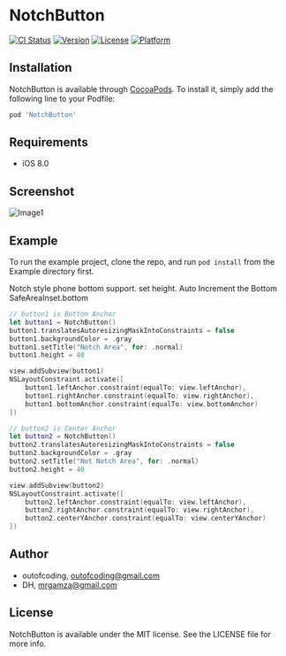 # NotchButton

[![CI Status](https://img.shields.io/travis/outofcoding/NotchButton.svg?style=flat)](https://travis-ci.org/outofcoding/NotchButton)
[![Version](https://img.shields.io/cocoapods/v/NotchButton.svg?style=flat)](https://cocoapods.org/pods/NotchButton)
[![License](https://img.shields.io/cocoapods/l/NotchButton.svg?style=flat)](https://cocoapods.org/pods/NotchButton)
[![Platform](https://img.shields.io/cocoapods/p/NotchButton.svg?style=flat)](https://cocoapods.org/pods/NotchButton)

## Installation

NotchButton is available through [CocoaPods](https://cocoapods.org). To install
it, simply add the following line to your Podfile:

```ruby
pod 'NotchButton'
```

## Requirements
- iOS 8.0

## Screenshot
![Image1](https://user-images.githubusercontent.com/34772312/84573149-acfd2080-add9-11ea-925b-06b148758a8c.png)

## Example

To run the example project, clone the repo, and run `pod install` from the Example directory first.

Notch style phone bottom support.
set height.
Auto Increment the Bottom SafeAreaInset.bottom

```swift
// button1 is Bottom Anchor
let button1 = NotchButton()
button1.translatesAutoresizingMaskIntoConstraints = false
button1.backgroundColor = .gray
button1.setTitle("Notch Area", for: .normal)
button1.height = 40

view.addSubview(button1)
NSLayoutConstraint.activate([
    button1.leftAnchor.constraint(equalTo: view.leftAnchor),
    button1.rightAnchor.constraint(equalTo: view.rightAnchor),
    button1.bottomAnchor.constraint(equalTo: view.bottomAnchor)
])

// button2 is Center Anchor
let button2 = NotchButton()
button2.translatesAutoresizingMaskIntoConstraints = false
button2.backgroundColor = .gray
button2.setTitle("Not Notch Area", for: .normal)
button2.height = 40

view.addSubview(button2)
NSLayoutConstraint.activate([
    button2.leftAnchor.constraint(equalTo: view.leftAnchor),
    button2.rightAnchor.constraint(equalTo: view.rightAnchor),
    button2.centerYAnchor.constraint(equalTo: view.centerYAnchor)
])
```

## Author

- outofcoding, outofcoding@gmail.com
- DH, mrgamza@gmail.com

## License

NotchButton is available under the MIT license. See the LICENSE file for more info.
